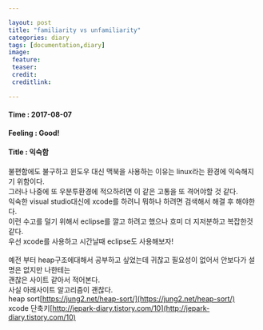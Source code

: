 ```yaml
---

layout: post
title: "familiarity vs unfamiliarity"
categories: diary
tags: [documentation,diary]
image:
 feature:
 teaser:
 credit:
 creditlink:

---
```


#### Time : 2017-08-07
#### Feeling : Good!
#### Title : 익숙함
불편함에도 불구하고 윈도우 대신 맥북을 사용하는 이유는 linux라는 환경에 익숙해지기 위함이다.<br>
그러나 나중에 또 우분투환경에 적으하려면 이 같은 고통을 또 격어야할 것 같다.<br>
익숙한 visual studio대신에 xcode를 하려니 뭐하나 하려면 검색해서 해결 후 해야한다.<br>
이런 수고를 덜기 위해서 eclipse를 깔고 하려고 했으나 흐미 더 지저분하고 복잡한것 같다.<br>
우선 xcode를 사용하고 시간날때 eclipse도 사용해보자!<br>
<br>
예전 부터 heap구조에대해서 공부하고 싶었는데 귀찮고 필요성이 없어서 안보다가 설명은 없지만 나한테는<br>
괜찮은 사이트 같아서 적어본다.<br>
사실 아래사이트 알고리즘이 괜찮다.<br>
heap sort[https://jung2.net/heap-sort/](https://jung2.net/heap-sort/)<br>
xcode 단축키[http://jepark-diary.tistory.com/10](http://jepark-diary.tistory.com/10)<br>
<br>
